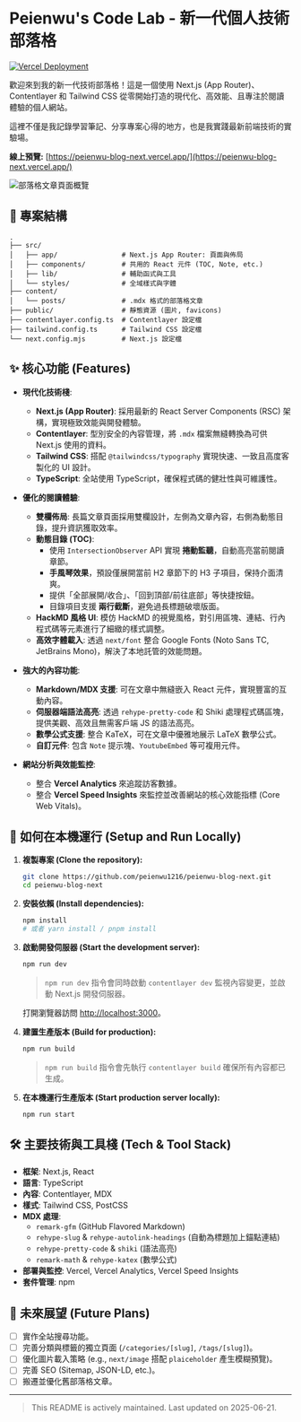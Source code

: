 # Peienwu's Code Lab - 新一代個人技術部落格

[![Vercel Deployment](https://img.shields.io/github/deployments/peienwu1216/peienwu-blog-next/production?label=Vercel&logo=vercel&style=for-the-badge)](https://peienwu-blog-next.vercel.app/)

歡迎來到我的新一代技術部落格！這是一個使用 Next.js (App Router)、Contentlayer 和 Tailwind CSS 從零開始打造的現代化、高效能、且專注於閱讀體驗的個人網站。

這裡不僅是我記錄學習筆記、分享專案心得的地方，也是我實踐最新前端技術的實驗場。

**線上預覽:** [https://peienwu-blog-next.vercel.app/](https://peienwu-blog-next.vercel.app/)

![部落格文章頁面概覽](https://github.com/user-attachments/assets/184e27f4-ff3d-4c3e-8c3e-329433a02737)

## 📁 專案結構

```
.
├── src/
│   ├── app/                # Next.js App Router: 頁面與佈局
│   ├── components/         # 共用的 React 元件 (TOC, Note, etc.)
│   ├── lib/                # 輔助函式與工具
│   └── styles/             # 全域樣式與字體
├── content/
│   └── posts/              # .mdx 格式的部落格文章
├── public/                 # 靜態資源 (圖片, favicons)
├── contentlayer.config.ts  # Contentlayer 設定檔
├── tailwind.config.ts      # Tailwind CSS 設定檔
└── next.config.mjs         # Next.js 設定檔
```

## ✨ 核心功能 (Features)

*   **現代化技術棧**:
    *   **Next.js (App Router)**: 採用最新的 React Server Components (RSC) 架構，實現極致效能與開發體驗。
    *   **Contentlayer**: 型別安全的內容管理，將 `.mdx` 檔案無縫轉換為可供 Next.js 使用的資料。
    *   **Tailwind CSS**: 搭配 `@tailwindcss/typography` 實現快速、一致且高度客製化的 UI 設計。
    *   **TypeScript**: 全站使用 TypeScript，確保程式碼的健壯性與可維護性。

*   **優化的閱讀體驗**:
    *   **雙欄佈局**: 長篇文章頁面採用雙欄設計，左側為文章內容，右側為動態目錄，提升資訊獲取效率。
    *   **動態目錄 (TOC)**:
        *   使用 `IntersectionObserver` API 實現 **捲動監聽**，自動高亮當前閱讀章節。
        *   **手風琴效果**，預設僅展開當前 H2 章節下的 H3 子項目，保持介面清爽。
        *   提供「全部展開/收合」、「回到頂部/前往底部」等快捷按鈕。
        *   目錄項目支援 **兩行截斷**，避免過長標題破壞版面。
    *   **HackMD 風格 UI**: 模仿 HackMD 的視覺風格，對引用區塊、連結、行內程式碼等元素進行了細緻的樣式調整。
    *   **高效字體載入**: 透過 `next/font` 整合 Google Fonts (Noto Sans TC, JetBrains Mono)，解決了本地託管的效能問題。

*   **強大的內容功能**:
    *   **Markdown/MDX 支援**: 可在文章中無縫嵌入 React 元件，實現豐富的互動內容。
    *   **伺服器端語法高亮**: 透過 `rehype-pretty-code` 和 Shiki 處理程式碼區塊，提供美觀、高效且無需客戶端 JS 的語法高亮。
    *   **數學公式支援**: 整合 KaTeX，可在文章中優雅地展示 LaTeX 數學公式。
    *   **自訂元件**: 包含 `Note` 提示塊、`YoutubeEmbed` 等可複用元件。

*   **網站分析與效能監控**:
    *   整合 **Vercel Analytics** 來追蹤訪客數據。
    *   整合 **Vercel Speed Insights** 來監控並改善網站的核心效能指標 (Core Web Vitals)。


## 🚀 如何在本機運行 (Setup and Run Locally)

1.  **複製專案 (Clone the repository):**
    ```bash
    git clone https://github.com/peienwu1216/peienwu-blog-next.git
    cd peienwu-blog-next
    ```

2.  **安裝依賴 (Install dependencies):**
    ```bash
    npm install
    # 或者 yarn install / pnpm install
    ```

3.  **啟動開發伺服器 (Start the development server):**
    ```bash
    npm run dev
    ```
    > `npm run dev` 指令會同時啟動 `contentlayer dev` 監視內容變更，並啟動 Next.js 開發伺服器。

    打開瀏覽器訪問 [http://localhost:3000](http://localhost:3000)。

4.  **建置生產版本 (Build for production):**
    ```bash
    npm run build
    ```
    > `npm run build` 指令會先執行 `contentlayer build` 確保所有內容都已生成。

5.  **在本機運行生產版本 (Start production server locally):**
    ```bash
    npm run start
    ```

## 🛠️ 主要技術與工具棧 (Tech & Tool Stack)

*   **框架**: Next.js, React
*   **語言**: TypeScript
*   **內容**: Contentlayer, MDX
*   **樣式**: Tailwind CSS, PostCSS
*   **MDX 處理**:
    *   `remark-gfm` (GitHub Flavored Markdown)
    *   `rehype-slug` & `rehype-autolink-headings` (自動為標題加上錨點連結)
    *   `rehype-pretty-code` & `shiki` (語法高亮)
    *   `remark-math` & `rehype-katex` (數學公式)
*   **部署與監控**: Vercel, Vercel Analytics, Vercel Speed Insights
*   **套件管理**: npm

## 🔮 未來展望 (Future Plans)

*   [ ] 實作全站搜尋功能。
*   [ ] 完善分類與標籤的獨立頁面 (`/categories/[slug]`, `/tags/[slug]`)。
*   [ ] 優化圖片載入策略 (e.g., `next/image` 搭配 `plaiceholder` 產生模糊預覽)。
*   [ ] 完善 SEO (Sitemap, JSON-LD, etc.)。
*   [ ] 搬遷並優化舊部落格文章。

---
> This README is actively maintained. Last updated on 2025-06-21.
